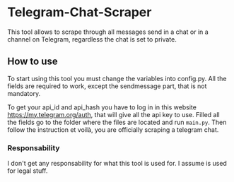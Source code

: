# Telegram-Chat-Scraper
This tool allows to scrape through all messages send in a chat or in a channel on Telegram, regardless the chat is set to private.

## How to use
To start using this tool you must change the variables into config.py. All the fields are required to work, except the sendmessage part, that is not mandatory.

To get your api_id and api_hash you have to log in in this website https://my.telegram.org/auth, that will give all the api key to use.
Filled all the fields go to the folder where the files are located and run ``` main.py ```. Then follow the instruction et voilà, you are officially scraping a telegram chat.

### Responsability
I don't get any responsability for what this tool is used for. I assume is used for legal stuff.
